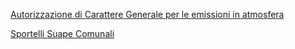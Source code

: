 [Autorizzazione di Carattere Generale per le emissioni in atmosfera](schede/acg/imprese/index.html)


[Sportelli Suape Comunali](map/sportelli_suape/)
